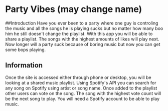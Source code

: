 # Party Vibes (may change name)
##Introduction
Have you ever been to a party where one guy is controling the music and all the songs he is playing sucks but no matter how many boo him he still doesn't change the playlist. With this app you will be able to share a playlist. The songs with the highest amounts of likes will play next. Now longer will a party suck because of boring music but now you can get some bops playing.

## Information
Once the site is accessed either through phone or desktop, you will be looking at a shared music playlist. Using Spotify's API you can search for any song on Spotify using artist or song name. Once added to the playlist other users can vote on the song. The song with the highest vote count will be the next song to play. You will need a Spotify account to be able to play music. 
